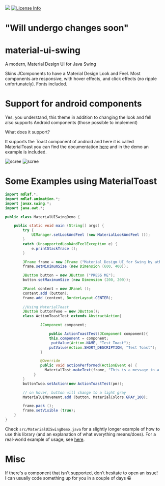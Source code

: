 [![](https://jitpack.io/v/vincenzopalazzo/material-ui-swing.svg)](https://jitpack.io/#vincenzopalazzo/material-ui-swing) [![License Info](http://img.shields.io/badge/license-The%20MIT%20License-brightgreen.svg)](https://github.com/vincenzopalazzo/material-ui-swing/blob/masternow/LICENSE)

# "Will undergo changes soon"

# material-ui-swing
A modern, Material Design UI for Java Swing

Skins JComponents to have a Material Design Look and Feel. Most components are responsive, with hover effects, and click effects (no ripple unfortunately). Fonts included.

# Support for android components

Yes, you understand, this theme in addition to changing the look and fell also supports Android components (those possible to implement)

What does it support?

It supports the Toast component of android and here it is called MaterialToast you can find the documentation [here](https://github.com/vincenzopalazzo/android-toasts-for-swing/releases/tag/v1.0) and in the demo an example is included.

![scree](https://preview.ibb.co/mRUdQK/screen_presentazione.png)
![scree](https://preview.ibb.co/dqFRKp/addToast.png)

# Some Examples using MaterialToast

````java
import mdlaf.*;
import mdlaf.animation.*;
import javax.swing.*;
import java.awt.*;

public class MaterialUISwingDemo {

	public static void main (String[] args) {
		try {
			UIManager.setLookAndFeel (new MaterialLookAndFeel ());
		}
		catch (UnsupportedLookAndFeelException e) {
			e.printStackTrace ();
		}

		JFrame frame = new JFrame ("Material Design UI for Swing by atharva washimkar");
		frame.setMinimumSize (new Dimension (600, 400));

		JButton button = new JButton ("PRESS ME");
		button.setMaximumSize (new Dimension (200, 200));

		JPanel content = new JPanel ();
		content.add (button);
		frame.add (content, BorderLayout.CENTER);
		
		//Using MaterialToast
		JButton buttonTwoo = new JButton();
		class ActionToastTest extends AbstractAction{

		    	JComponent component;

            		public ActionToastTest(JComponent component){
                	this.component = component;
               		 putValue(Action.NAME, "Test Toast");
                	putValue(Action.SHORT_DESCRIPTION, "Test Toast");
            	}

            	@Override
            	public void actionPerformed(ActionEvent e) {
              	  MaterialTost.makeText(frame, "This is a message in a toast component", MaterialTost.NORMAL).display();
           	 }
        }
        buttonTwoo.setAction(new ActionToastTest(pn));

		// on hover, button will change to a light gray
		MaterialUIMovement.add (button, MaterialColors.GRAY_100);

		frame.pack ();
		frame.setVisible (true);
	}
}
````

Check `src/MaterialUISwingDemo.java` for a slightly longer example of how to use this library (and an explanation of what everything means/does).
For a real-world example of usage, see [here](https://github.com/atarw/washer-chess).

# Misc

If there's a component that isn't supported, don't hesitate to open an issue! I can usually code something up for you in a couple of days 😀
